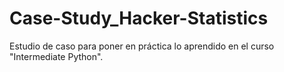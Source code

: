 # Case-Study_Hacker-Statistics
Estudio de caso para poner en práctica lo aprendido en el curso "Intermediate Python".

